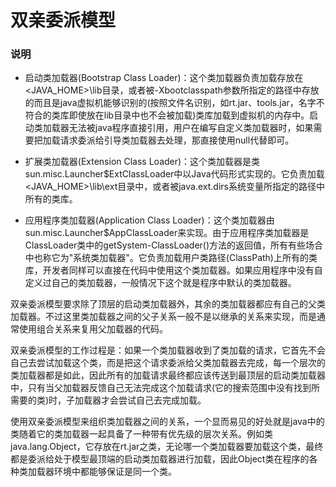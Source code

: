 # 双亲委派模型

### 说明
- 启动类加载器(Bootstrap Class Loader)：这个类加载器负责加载存放在<JAVA_HOME>\lib目录，或者被-Xbootclasspath参数所指定的路径中存放的而且是java虚拟机能够识别的(按照文件名识别，如rt.jar、tools.jar，名字不符合的类库即使放在lib目录中也不会被加载)类库加载到虚拟机的内存中。启动类加载器无法被java程序直接引用，用户在编写自定义类加载器时，如果需要把加载请求委派给引导类加载器去处理，那直接使用null代替即可。

- 扩展类加载器(Extension Class Loader)：这个类加载器是类sun.misc.Launcher$ExtClassLoader中以Java代码形式实现的。它负责加载<JAVA_HOME>\lib\ext目录中，或者被java.ext.dirs系统变量所指定的路径中所有的类库。

- 应用程序类加载器(Application Class Loader)：这个类加载器由sun.misc.Launcher$AppClassLoader来实现。由于应用程序类加载器是ClassLoader类中的getSystem-ClassLoader()方法的返回值，所有有些场合中也称它为"系统类加载器"。它负责加载用户类路径(ClassPath)上所有的类库，开发者同样可以直接在代码中使用这个类加载器。如果应用程序中没有自定义过自己的类加载器，一般情况下这个就是程序中默认的类加载器。


双亲委派模型要求除了顶层的启动类加载器外，其余的类加载器都应有自己的父类加载器。不过这里类加载器之间的父子关系一般不是以继承的关系来实现，而是通常使用组合关系来复用父加载器的代码。

双亲委派模型的工作过程是：如果一个类加载器收到了类加载的请求，它首先不会自己去尝试加载这个类，而是把这个请求委派给父类加载器去完成，每一个层次的类加载器都是如此，因此所有的加载请求最终都应该传送到最顶层的启动类加载器中，只有当父加载器反馈自己无法完成这个加载请求(它的搜索范围中没有找到所需要的类)时，子加载器才会尝试自己去完成加载。

使用双亲委派模型来组织类加载器之间的关系，一个显而易见的好处就是java中的类随着它的类加载器一起具备了一种带有优先级的层次关系。例如类java.lang.Object，它存放在rt.jar之类，无论哪一个类加载器要加载这个类，最终都是委派给处于模型最顶端的启动类加载器进行加载，因此Object类在程序的各种类加载器环境中都能够保证是同一个类。